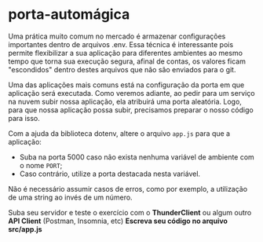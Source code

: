 # porta-automágica

Uma prática muito comum no mercado é armazenar configurações importantes dentro de arquivos .env. Essa técnica é interessante pois permite flexibilizar a sua aplicação para diferentes ambientes ao mesmo tempo que torna sua execução segura, afinal de contas, os valores ficam "escondidos" dentro destes arquivos que não são enviados para o git.

Uma das aplicações mais comuns está na configuração da porta em que aplicação será executada. Como veremos adiante, ao pedir para um serviço na nuvem subir nossa aplicação, ela atribuirá uma porta aleatória. Logo, para que nossa aplicação possa subir, precisamos preparar o nosso código para isso.

Com a ajuda da biblioteca dotenv, altere o arquivo `app.js` para que a aplicação:
- Suba na porta 5000 caso não exista nenhuma variável de ambiente com o nome `PORT`;
- Caso contrário, utilize a porta destacada nesta variável.

Não é necessário assumir casos de erros, como por exemplo, a utilização de uma string ao invés de um número.

Suba seu servidor e teste o exercício com o **ThunderClient** ou algum outro **API Client** (Postman, Insomnia, etc)
**Escreva seu código no arquivo src/app.js**
